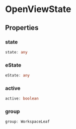# OpenViewState

## Properties

### state

```ts
state: any
```

### eState

```ts
eState: any
```

### active

```ts
active: boolean
```

### group

```ts
group: WorkspaceLeaf
```
